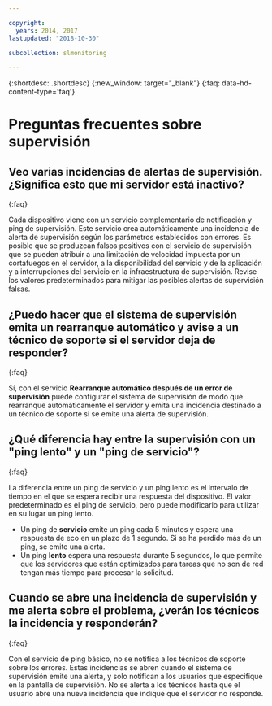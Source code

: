 ```yaml
---

copyright:
  years: 2014, 2017
lastupdated: "2018-10-30"

subcollection: slmonitoring

---
```


{:shortdesc: .shortdesc}
{:new_window: target="_blank"}
{:faq: data-hd-content-type='faq'}

# Preguntas frecuentes sobre supervisión

## Veo varias incidencias de alertas de supervisión. ¿Significa esto que mi servidor está inactivo?
{:faq}

Cada dispositivo viene con un servicio complementario de notificación y ping de supervisión. Este servicio crea automáticamente una incidencia de alerta de supervisión según los parámetros establecidos con errores. Es posible que se produzcan falsos positivos con el servicio de supervisión que se pueden atribuir a una limitación de velocidad impuesta por un cortafuegos en el servidor, a la disponibilidad del servicio y de la aplicación y a interrupciones del servicio en la infraestructura de supervisión. Revise los valores predeterminados para mitigar las posibles alertas de supervisión falsas.

## ¿Puedo hacer que el sistema de supervisión emita un rearranque automático y avise a un técnico de soporte si el servidor deja de responder?
{:faq}

Sí, con el servicio **Rearranque automático después de un error de supervisión** puede configurar el sistema de supervisión de modo que rearranque automáticamente el servidor y emita una incidencia destinado a un técnico de soporte si se emite una alerta de supervisión.

## ¿Qué diferencia hay entre la supervisión con un "ping lento" y un "ping de servicio"?
{:faq}

La diferencia entre un ping de servicio y un ping lento es el intervalo de tiempo en el que se espera recibir una respuesta del dispositivo. El valor predeterminado es el ping de servicio, pero puede modificarlo para utilizar en su lugar un ping lento.

* Un ping de **servicio** emite un ping cada 5 minutos y espera una respuesta de eco en un plazo de 1 segundo. Si se ha perdido más de un ping, se emite una alerta.
* Un ping **lento** espera una respuesta durante 5 segundos, lo que permite que los servidores que están optimizados para tareas que no son de red tengan más tiempo para procesar la solicitud.


## Cuando se abre una incidencia de supervisión y me alerta sobre el problema, ¿verán los técnicos la incidencia y responderán?
{:faq}

Con el servicio de ping básico, no se notifica a los técnicos de soporte sobre los errores. Estas incidencias se abren cuando el sistema de supervisión emite una alerta, y solo notifican a los usuarios que especifique en la pantalla de supervisión. No se alerta a los técnicos hasta que el usuario abre una nueva incidencia que indique que el servidor no responde.
